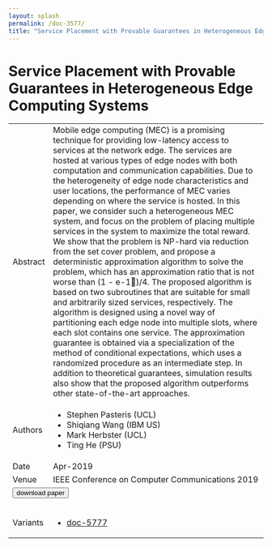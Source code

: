 ```yaml
---
layout: splash
permalink: /doc-3577/
title: "Service Placement with Provable Guarantees in Heterogeneous Edge Computing Systems"
---
```


# Service Placement with Provable Guarantees in Heterogeneous Edge Computing Systems

<table>
    <tbody>
    <tr>
        <td>Abstract</td>
        <td>Mobile edge computing (MEC) is a promising technique for providing low-latency access to services at the network edge. The services are hosted at various types of edge nodes with both computation and communication capabilities. Due to the heterogeneity of edge node characteristics and user locations, the performance of MEC varies depending on where the service is hosted. In this paper, we consider such a heterogeneous MEC system, and focus on the problem of placing multiple services in the system to maximize the total reward. We show that the problem is NP-hard via reduction from the set cover problem, and propose a deterministic approximation algorithm to solve the problem, which has an approximation ratio that is not worse than (1 - e-1)/4. The proposed algorithm is based on two subroutines that are suitable for small and arbitrarily sized services, respectively. The algorithm is designed using a novel way of partitioning each edge node into multiple slots, where each slot contains one service. The approximation guarantee is obtained via a specialization of the method of conditional expectations, which uses a randomized procedure as an intermediate step. In addition to theoretical guarantees, simulation results also show that the proposed algorithm outperforms other state-of-the-art approaches.</td>
    </tr>
    <tr>
        <td>Authors</td>
        <td>
            <ul>
                <li>Stephen Pasteris (UCL)</li>
                <li>Shiqiang Wang (IBM US)</li>
                <li>Mark Herbster (UCL)</li>
                <li>Ting He (PSU)</li>
            </ul>
        </td>
    </tr>
    <tr>
        <td>Date</td>
        <td>Apr-2019</td>
    </tr>
    <tr>
        <td>Venue</td>
        <td>IEEE Conference on Computer Communications 2019</td>
    </tr>
        <tr>
            <td colspan="2">
                <form method="get" action="https://ibm.box.com/v/doc-3577-paper">
                    <button type="submit">download paper</button>
                </form>
            </td>
        </tr>
        <tr>
            <td>Variants</td>
            <td>
                <ul>
                    <li><a href="\doc-5777\">doc-5777</a></li>
                </ul>
            </td>
        </tr>
    </tbody>
</table>
